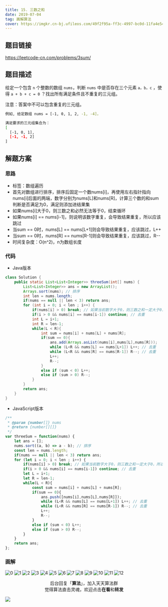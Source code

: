 ```yaml
---
title: 15. 三数之和
date: 2019-07-04
tag: 画解算法
cover: https://imgkr.cn-bj.ufileos.com/49f2f95a-ff3c-4997-bc0d-11fa4e540f10.png
---
```


## 题目链接

https://leetcode-cn.com/problems/3sum/

## 题目描述

给定一个包含 `n` 个整数的数组 `nums`，判断 `nums` 中是否存在三个元素 `a，b，c` ，使得 `a + b + c = 0` ？找出所有满足条件且不重复的三元组。

注意：答案中不可以包含重复的三元组。

```bash
例如, 给定数组 nums = [-1, 0, 1, 2, -1, -4]，

满足要求的三元组集合为：
[
  [-1, 0, 1],
  [-1, -1, 2]
]
```

## 解题方案

### 思路

- 标签：数组遍历
- 首先对数组进行排序，排序后固定一个数nums[i]，再使用左右指针指向nums[i]后面的两端，数字分别为nums[L]和nums[R]，计算三个数的和sum判断是否满足为0，满足则添加进结果集
- 如果nums[i]大于0，则三数之和必然无法等于0，结束循环
- 如果nums[i] == nums[i-1]，则说明该数字重复，会导致结果重复，所以应该跳过
- 当sum == 0时，nums[L] == nums[L+1]则会导致结果重复，应该跳过，L++
- 当sum == 0时，nums[R] == nums[R-1]则会导致结果重复，应该跳过，R--
- 时间复杂度：O(n^2)，n为数组长度

### 代码

- Java版本

```Java
class Solution {
    public static List<List<Integer>> threeSum(int[] nums) {
        List<List<Integer>> ans = new ArrayList();
        Arrays.sort(nums); // 排序
        int len = nums.length;
        if(nums == null || len < 3) return ans;
        for (int i = 0; i < len ; i++) {
            if(nums[i] > 0) break; // 如果当前数字大于0，则三数之和一定大于0，所以结束循环
            if(i > 0 && nums[i] == nums[i-1]) continue; // 去重
            int L = i+1;
            int R = len-1;
            while(L < R){
                int sum = nums[i] + nums[L] + nums[R];
                if(sum == 0){
                    ans.add(Arrays.asList(nums[i],nums[L],nums[R]));
                    while (L<R && nums[L] == nums[L+1]) L++; // 去重
                    while (L<R && nums[R] == nums[R-1]) R--; // 去重
                    L++;
                    R--;
                }
                else if (sum < 0) L++;
                else if (sum > 0) R--;
            }
        }        
        return ans;
    }
}
```

- JavaScript版本

```JavaScript
/**
 * @param {number[]} nums
 * @return {number[][]}
 */
var threeSum = function(nums) {
    let ans = [];
    nums.sort((a, b) => a - b); // 排序
    const len = nums.length;
    if(nums == null || len < 3) return ans;
    for (let i = 0; i < len ; i++) {
        if(nums[i] > 0) break; // 如果当前数字大于0，则三数之和一定大于0，所以结束循环
        if(i > 0 && nums[i] == nums[i-1]) continue; // 去重
        let L = i+1;
        let R = len-1;
        while(L < R){
            const sum = nums[i] + nums[L] + nums[R];
            if(sum == 0){
                ans.push([nums[i],nums[L],nums[R]]);
                while (L<R && nums[L] == nums[L+1]) L++; // 去重
                while (L<R && nums[R] == nums[R-1]) R--; // 去重
                L++;
                R--;
            }
            else if (sum < 0) L++;
            else if (sum > 0) R--;
        }
    }        
    return ans;
};
```


### 画解

![0](https://imgkr.cn-bj.ufileos.com/234e7cf6-c111-4f37-91ba-54d6e62add16.png)
![1](https://imgkr.cn-bj.ufileos.com/e5d3997d-578e-4ebe-8627-ae09de5dc9da.png)
![2](https://imgkr.cn-bj.ufileos.com/01defe9d-a13b-4979-8966-18f5f694ae7d.png)
![3](https://imgkr.cn-bj.ufileos.com/1d469e73-2876-4199-9f9e-a89675dbb8ff.png)
![4](https://imgkr.cn-bj.ufileos.com/42ba7aed-bd6c-40dd-bd4c-e30868588684.png)
![5](https://imgkr.cn-bj.ufileos.com/0951a233-aff2-4262-9fa6-b5c655f29b3b.png)
![6](https://imgkr.cn-bj.ufileos.com/e7826626-e85a-4b52-a2d5-708963d3e522.png)
![7](https://imgkr.cn-bj.ufileos.com/70ad94d2-3184-4c4a-99b2-6557e39d11ad.png)
![8](https://imgkr.cn-bj.ufileos.com/4593d3cc-ce26-49ee-9ab1-d0c6ead0ca23.png)
![9](https://imgkr.cn-bj.ufileos.com/1b8aaf67-b410-42a5-9909-1319e4336e29.png)
![10](https://imgkr.cn-bj.ufileos.com/c7646ee9-6be5-4d4a-ba25-6aa28bb15ae0.png)
![11](https://imgkr.cn-bj.ufileos.com/d8db1334-c3b9-4429-9052-b8fc4bd800ae.png)
![12](https://imgkr.cn-bj.ufileos.com/49f2f95a-ff3c-4997-bc0d-11fa4e540f10.png)


<span style="display:block;text-align:center;">后台回复「<strong>算法</strong>」，加入天天算法群</span>
<span style="display:block;text-align:center;">觉得算法直击灵魂，欢迎点击<strong>在看</strong>和<strong>转发</strong></span>

![](https://imgkr.cn-bj.ufileos.com/c3690018-4a92-4766-ac7e-ac54dd54c093.jpg)